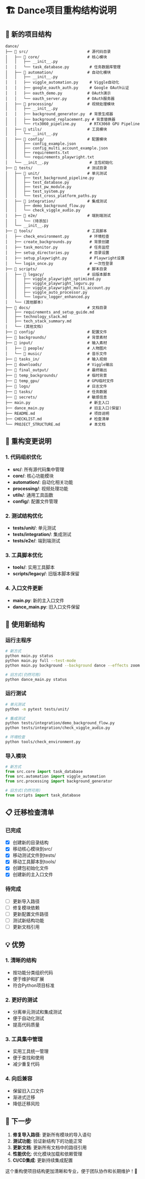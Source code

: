# 🏗️ Dance项目重构结构说明

## 📁 **新的项目结构**

```
dance/
├── 📁 src/                          # 源代码目录
│   ├── 📁 core/                     # 核心模块
│   │   ├── __init__.py
│   │   └── task_database.py         # 任务数据库管理
│   ├── 📁 automation/               # 自动化模块
│   │   ├── __init__.py
│   │   ├── viggle_automation.py     # Viggle自动化
│   │   ├── google_oauth_auth.py     # Google OAuth认证
│   │   ├── oauth_demo.py           # OAuth演示
│   │   └── oauth_server.py         # OAuth服务器
│   ├── 📁 processing/               # 视频处理模块
│   │   ├── __init__.py
│   │   ├── background_generator.py  # 背景生成器
│   │   ├── background_replacement.py # 背景替换器
│   │   └── rtx3060_pipeline.py      # RTX3060 GPU Pipeline
│   ├── 📁 utils/                    # 工具模块
│   │   └── __init__.py
│   ├── 📁 config/                   # 配置模块
│   │   ├── config_example.json
│   │   ├── config_multi_account_example.json
│   │   ├── requirements.txt
│   │   └── requirements_playwright.txt
│   └── __init__.py                  # 主包初始化
├── 📁 tests/                        # 测试目录
│   ├── 📁 unit/                     # 单元测试
│   │   ├── test_background_pipeline.py
│   │   ├── test_database.py
│   │   ├── test_pw_module.py
│   │   ├── test_system.py
│   │   └── test_cross_platform_paths.py
│   ├── 📁 integration/              # 集成测试
│   │   ├── demo_background_flow.py
│   │   └── check_viggle_audio.py
│   ├── 📁 e2e/                      # 端到端测试
│   │   └── (待添加)
│   └── __init__.py
├── 📁 tools/                        # 工具脚本
│   ├── check_environment.py         # 环境检查
│   ├── create_backgrounds.py        # 背景创建
│   ├── task_monitor.py              # 任务监控
│   ├── setup_directories.py         # 目录设置
│   ├── setup_playwright.py          # Playwright设置
│   └── login_once.py                # 一次性登录
├── 📁 scripts/                      # 脚本目录
│   ├── 📁 legacy/                   # 旧版本脚本
│   │   ├── viggle_playwright_optimized.py
│   │   ├── viggle_playwright_loguru.py
│   │   ├── viggle_playwright_multi_account.py
│   │   ├── viggle_auto_processor.py
│   │   └── loguru_logger_enhanced.py
│   └── (其他脚本)
├── 📁 docs/                         # 文档目录
│   ├── requirements_and_setup_guide.md
│   ├── technology_stack.md
│   ├── tech_stack_summary.md
│   └── (其他文档)
├── 📁 config/                       # 配置文件
├── 📁 backgrounds/                  # 背景素材
├── 📁 input/                        # 输入素材
│   ├── 📁 people/                   # 人物图片
│   └── 📁 music/                    # 音乐文件
├── 📁 tasks_in/                     # 输入视频
├── 📁 downloads/                    # Viggle输出
├── 📁 final_output/                 # 最终输出
├── 📁 temp_backgrounds/             # 临时背景
├── 📁 temp_gpu/                     # GPU临时文件
├── 📁 logs/                         # 日志文件
├── 📁 tasks/                        # 任务数据
├── 📁 secrets/                      # 敏感信息
├── main.py                          # 新主入口
├── dance_main.py                    # 旧主入口(保留)
├── README.md                        # 项目说明
├── CHECKLIST.md                     # 检查清单
└── PROJECT_STRUCTURE.md             # 本文档
```

## 🔄 **重构变更说明**

### **1. 代码组织优化**
- **src/**: 所有源代码集中管理
- **core/**: 核心功能模块
- **automation/**: 自动化相关功能
- **processing/**: 视频处理功能
- **utils/**: 通用工具函数
- **config/**: 配置文件管理

### **2. 测试结构优化**
- **tests/unit/**: 单元测试
- **tests/integration/**: 集成测试
- **tests/e2e/**: 端到端测试

### **3. 工具脚本优化**
- **tools/**: 实用工具脚本
- **scripts/legacy/**: 旧版本脚本保留

### **4. 入口文件更新**
- **main.py**: 新的主入口文件
- **dance_main.py**: 旧入口文件保留

## 🚀 **使用新结构**

### **运行主程序**
```bash
# 新方式
python main.py status
python main.py full --test-mode
python main.py background --background dance --effects zoom

# 旧方式(仍然可用)
python dance_main.py status
```

### **运行测试**
```bash
# 单元测试
python -m pytest tests/unit/

# 集成测试
python tests/integration/demo_background_flow.py
python tests/integration/check_viggle_audio.py

# 环境检查
python tools/check_environment.py
```

### **导入模块**
```python
# 新方式
from src.core import task_database
from src.automation import viggle_automation
from src.processing import background_generator

# 旧方式(仍然可用)
from scripts import task_database
```

## 📋 **迁移检查清单**

### **已完成**
- [x] 创建新的目录结构
- [x] 移动核心模块到src/
- [x] 移动测试文件到tests/
- [x] 移动工具脚本到tools/
- [x] 创建包初始化文件
- [x] 创建新的主入口文件

### **待完成**
- [ ] 更新导入路径
- [ ] 修复模块依赖
- [ ] 更新配置文件路径
- [ ] 测试新结构功能
- [ ] 更新文档引用

## 💡 **优势**

### **1. 清晰的结构**
- 按功能分类组织代码
- 便于维护和扩展
- 符合Python项目标准

### **2. 更好的测试**
- 分离单元测试和集成测试
- 便于自动化测试
- 提高代码质量

### **3. 工具集中管理**
- 实用工具统一管理
- 便于查找和使用
- 减少重复代码

### **4. 向后兼容**
- 保留旧入口文件
- 渐进式迁移
- 降低迁移风险

## 🔧 **下一步**

1. **修复导入路径**: 更新所有模块的导入语句
2. **测试功能**: 验证新结构下的功能正常
3. **更新文档**: 更新所有文档中的路径引用
4. **性能优化**: 优化模块加载和依赖管理
5. **CI/CD集成**: 更新持续集成配置

这个重构使项目结构更加清晰和专业，便于团队协作和长期维护！🎉
